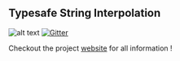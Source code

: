## Typesafe String Interpolation

![alt text](https://travis-ci.org/afsalthaj/safe-string-interpolation.svg?branch=master)
[![Gitter](https://badges.gitter.im/Join%20Chat.svg)](https://gitter.im/safe-string-interpolation/community?utm_source=badge&utm_medium=badge&utm_campaign=pr-badge&utm_content=badge)

Checkout the project [website](https://afsalthaj.github.io/safe-string-interpolation/) for all information !

